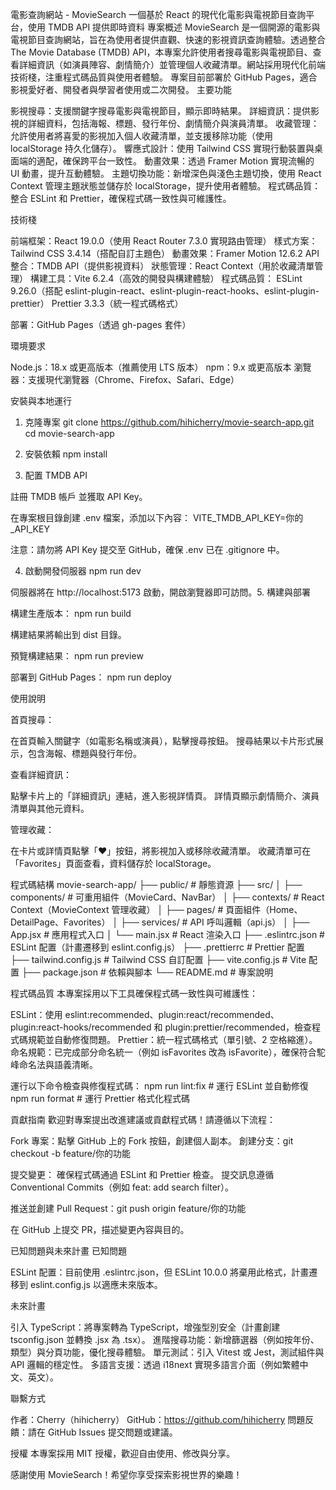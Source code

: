 電影查詢網站 - MovieSearch
一個基於 React 的現代化電影與電視節目查詢平台，使用 TMDB API 提供即時資料
專案概述
MovieSearch 是一個開源的電影與電視節目查詢網站，旨在為使用者提供直觀、快速的影視資訊查詢體驗。透過整合 The Movie Database (TMDB) API，本專案允許使用者搜尋電影與電視節目、查看詳細資訊（如演員陣容、劇情簡介）並管理個人收藏清單。網站採用現代化前端技術棧，注重程式碼品質與使用者體驗。
專案目前部署於 GitHub Pages，適合影視愛好者、開發者與學習者使用或二次開發。
主要功能

影視搜尋：支援關鍵字搜尋電影與電視節目，顯示即時結果。
詳細資訊：提供影視的詳細資料，包括海報、標題、發行年份、劇情簡介與演員清單。
收藏管理：允許使用者將喜愛的影視加入個人收藏清單，並支援移除功能（使用 localStorage 持久化儲存）。
響應式設計：使用 Tailwind CSS 實現行動裝置與桌面端的適配，確保跨平台一致性。
動畫效果：透過 Framer Motion 實現流暢的 UI 動畫，提升互動體驗。
主題切換功能：新增深色與淺色主題切換，使用 React Context 管理主題狀態並儲存於 localStorage，提升使用者體驗。
程式碼品質：整合 ESLint 和 Prettier，確保程式碼一致性與可維護性。

技術棧

前端框架：React 19.0.0（使用 React Router 7.3.0 實現路由管理）
樣式方案：Tailwind CSS 3.4.14（搭配自訂主題色）
動畫效果：Framer Motion 12.6.2
API 整合：TMDB API（提供影視資料）
狀態管理：React Context（用於收藏清單管理）
構建工具：Vite 6.2.4（高效的開發與構建體驗）
程式碼品質：
ESLint 9.26.0（搭配 eslint-plugin-react、eslint-plugin-react-hooks、eslint-plugin-prettier）
Prettier 3.3.3（統一程式碼格式）

部署：GitHub Pages（透過 gh-pages 套件）

環境要求

Node.js：18.x 或更高版本（推薦使用 LTS 版本）
npm：9.x 或更高版本
瀏覽器：支援現代瀏覽器（Chrome、Firefox、Safari、Edge）

安裝與本地運行

1. 克隆專案
   git clone https://github.com/hihicherry/movie-search-app.git
   cd movie-search-app

2. 安裝依賴
   npm install

3. 配置 TMDB API

註冊 TMDB 帳戶 並獲取 API Key。

在專案根目錄創建 .env 檔案，添加以下內容：
VITE_TMDB_API_KEY=你的\_API_KEY

注意：請勿將 API Key 提交至 GitHub，確保 .env 已在 .gitignore 中。

4. 啟動開發伺服器
   npm run dev

伺服器將在 http://localhost:5173 啟動，開啟瀏覽器即可訪問。5. 構建與部署

構建生產版本：
npm run build

構建結果將輸出到 dist 目錄。

預覽構建結果：
npm run preview

部署到 GitHub Pages：
npm run deploy

使用說明

首頁搜尋：

在首頁輸入關鍵字（如電影名稱或演員），點擊搜尋按鈕。
搜尋結果以卡片形式展示，包含海報、標題與發行年份。

查看詳細資訊：

點擊卡片上的「詳細資訊」連結，進入影視詳情頁。
詳情頁顯示劇情簡介、演員清單與其他元資料。

管理收藏：

在卡片或詳情頁點擊「♥」按鈕，將影視加入或移除收藏清單。
收藏清單可在「Favorites」頁面查看，資料儲存於 localStorage。

程式碼結構
movie-search-app/
├── public/ # 靜態資源
├── src/
│ ├── components/ # 可重用組件（MovieCard、NavBar）
│ ├── contexts/ # React Context（MovieContext 管理收藏）
│ ├── pages/ # 頁面組件（Home、DetailPage、Favorites）
│ ├── services/ # API 呼叫邏輯（api.js）
│ ├── App.jsx # 應用程式入口
│ └── main.jsx # React 渲染入口
├── .eslintrc.json # ESLint 配置（計畫遷移到 eslint.config.js）
├── .prettierrc # Prettier 配置
├── tailwind.config.js # Tailwind CSS 自訂配置
├── vite.config.js # Vite 配置
├── package.json # 依賴與腳本
└── README.md # 專案說明

程式碼品質
本專案採用以下工具確保程式碼一致性與可維護性：

ESLint：使用 eslint:recommended、plugin:react/recommended、plugin:react-hooks/recommended 和 plugin:prettier/recommended，檢查程式碼規範並自動修復問題。
Prettier：統一程式碼格式（單引號、2 空格縮進）。
命名規範：已完成部分命名統一（例如 isFavorites 改為 isFavorite），確保符合駝峰命名法與語義清晰。

運行以下命令檢查與修復程式碼：
npm run lint:fix # 運行 ESLint 並自動修復
npm run format # 運行 Prettier 格式化程式碼

貢獻指南
歡迎對專案提出改進建議或貢獻程式碼！請遵循以下流程：

Fork 專案：點擊 GitHub 上的 Fork 按鈕，創建個人副本。
創建分支：git checkout -b feature/你的功能

提交變更：
確保程式碼通過 ESLint 和 Prettier 檢查。
提交訊息遵循 Conventional Commits（例如 feat: add search filter）。

推送並創建 Pull Request：git push origin feature/你的功能

在 GitHub 上提交 PR，描述變更內容與目的。

已知問題與未來計畫
已知問題

ESLint 配置：目前使用 .eslintrc.json，但 ESLint 10.0.0 將棄用此格式，計畫遷移到 eslint.config.js 以適應未來版本。

未來計畫

引入 TypeScript：將專案轉為 TypeScript，增強型別安全（計畫創建 tsconfig.json 並轉換 .jsx 為 .tsx）。
進階搜尋功能：新增篩選器（例如按年份、類型）與分頁功能，優化搜尋體驗。
單元測試：引入 Vitest 或 Jest，測試組件與 API 邏輯的穩定性。
多語言支援：透過 i18next 實現多語言介面（例如繁體中文、英文）。

聯繫方式

作者：Cherry（hihicherry）
GitHub：https://github.com/hihicherry
問題反饋：請在 GitHub Issues 提交問題或建議。

授權
本專案採用 MIT 授權，歡迎自由使用、修改與分享。

感謝使用 MovieSearch！希望你享受探索影視世界的樂趣！
